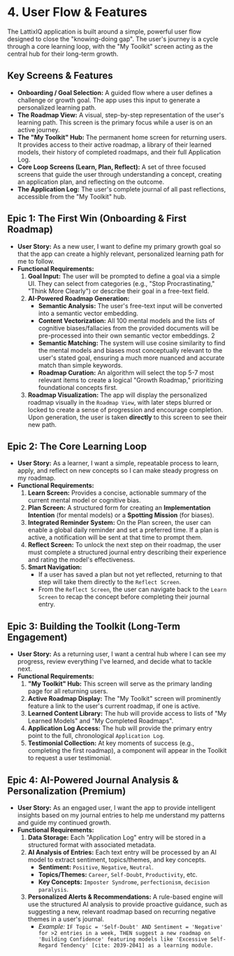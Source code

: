 # 4. **User Flow & Features**

The LattixIQ application is built around a simple, powerful user flow designed to close the "knowing-doing gap". The user's journey is a cycle through a core learning loop, with the "My Toolkit" screen acting as the central hub for their long-term growth.

## **Key Screens & Features**

- **Onboarding / Goal Selection:** A guided flow where a user defines a challenge or growth goal. The app uses this input to generate a personalized learning path.
- **The Roadmap View:** A visual, step-by-step representation of the user's learning path. This screen is the primary focus while a user is on an active journey.
- **The "My Toolkit" Hub:** The permanent home screen for returning users. It provides access to their active roadmap, a library of their learned models, their history of completed roadmaps, and their full Application Log.
- **Core Loop Screens (Learn, Plan, Reflect):** A set of three focused screens that guide the user through understanding a concept, creating an application plan, and reflecting on the outcome.
- **The Application Log:** The user's complete journal of all past reflections, accessible from the "My Toolkit" hub.

## **Epic 1: The First Win (Onboarding & First Roadmap)**

- **User Story:** As a new user, I want to define my primary growth goal so that the app can create a highly relevant, personalized learning path for me to follow.
- **Functional Requirements:**
    1. **Goal Input:** The user will be prompted to define a goal via a simple UI. They can select from categories (e.g., "Stop Procrastinating," "Think More Clearly") or describe their goal in a free-text field.
    2. **AI-Powered Roadmap Generation:**
        - **Semantic Analysis:** The user's free-text input will be converted into a semantic vector embedding.
        - **Content Vectorization:** All 100 mental models and the lists of cognitive biases/fallacies from the provided documents will be pre-processed into their own semantic vector embeddings. 2
        - **Semantic Matching:** The system will use cosine similarity to find the mental models and biases most conceptually relevant to the user's stated goal, ensuring a much more nuanced and accurate match than simple keywords.
        - **Roadmap Curation:** An algorithm will select the top 5-7 most relevant items to create a logical "Growth Roadmap," prioritizing foundational concepts first.
    3. **Roadmap Visualization:** The app will display the personalized roadmap visually in the `Roadmap View`, with later steps blurred or locked to create a sense of progression and encourage completion. Upon generation, the user is taken **directly** to this screen to see their new path.

## **Epic 2: The Core Learning Loop**

- **User Story:** As a learner, I want a simple, repeatable process to learn, apply, and reflect on new concepts so I can make steady progress on my roadmap.
- **Functional Requirements:**
    1. **Learn Screen:** Provides a concise, actionable summary of the current mental model or cognitive bias.
    2. **Plan Screen:** A structured form for creating an **Implementation Intention** (for mental models) or a **Spotting Mission** (for biases).
    3. **Integrated Reminder System:** On the Plan screen, the user can enable a global daily reminder and set a preferred time. If a plan is active, a notification will be sent at that time to prompt them.
    4. **Reflect Screen:** To unlock the next step on their roadmap, the user must complete a structured journal entry describing their experience and rating the model's effectiveness.
    5. **Smart Navigation:**
        - If a user has saved a plan but not yet reflected, returning to that step will take them directly to the `Reflect Screen`.
        - From the `Reflect Screen`, the user can navigate back to the `Learn Screen` to recap the concept before completing their journal entry.

## **Epic 3: Building the Toolkit (Long-Term Engagement)**

- **User Story:** As a returning user, I want a central hub where I can see my progress, review everything I've learned, and decide what to tackle next.
- **Functional Requirements:**
    1. **"My Toolkit" Hub:** This screen will serve as the primary landing page for all returning users.
    2. **Active Roadmap Display:** The "My Toolkit" screen will prominently feature a link to the user's current roadmap, if one is active.
    3. **Learned Content Library:** The hub will provide access to lists of "My Learned Models" and "My Completed Roadmaps".
    4. **Application Log Access:** The hub will provide the primary entry point to the full, chronological `Application Log`.
    5. **Testimonial Collection:** At key moments of success (e.g., completing the first roadmap), a component will appear in the Toolkit to request a user testimonial.

## **Epic 4: AI-Powered Journal Analysis & Personalization (Premium)**

- **User Story:** As an engaged user, I want the app to provide intelligent insights based on my journal entries to help me understand my patterns and guide my continued growth.
- **Functional Requirements:**
    1. **Data Storage:** Each "Application Log" entry will be stored in a structured format with associated metadata.
    2. **AI Analysis of Entries:** Each text entry will be processed by an AI model to extract sentiment, topics/themes, and key concepts.
        - **Sentiment:** `Positive`, `Negative`, `Neutral`.
        - **Topics/Themes:** `Career`, `Self-Doubt`, `Productivity`, etc.
        - **Key Concepts:** `Imposter Syndrome`, `perfectionism`, `decision paralysis`.
    3. **Personalized Alerts & Recommendations:** A rule-based engine will use the structured AI analysis to provide proactive guidance, such as suggesting a new, relevant roadmap based on recurring negative themes in a user's journal.
        - *Example:* `IF Topic = 'Self-Doubt' AND Sentiment = 'Negative' for >2 entries in a week, THEN suggest a new roadmap on 'Building Confidence' featuring models like 'Excessive Self-Regard Tendency' [cite: 2039-2041] as a learning module.`
